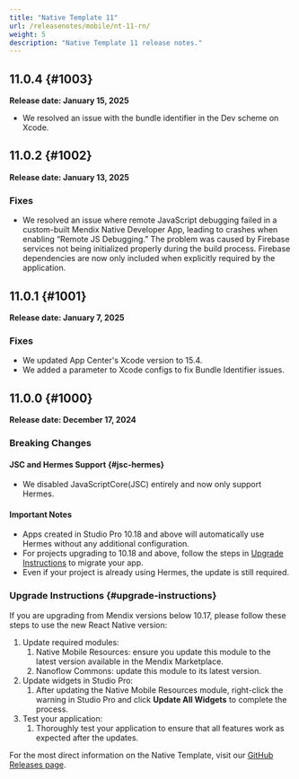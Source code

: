 ```yaml
---
title: "Native Template 11"
url: /releasenotes/mobile/nt-11-rn/
weight: 5
description: "Native Template 11 release notes."
---
```


## 11.0.4 {#1003}

**Release date: January 15, 2025**

* We resolved an issue with the bundle identifier in the Dev scheme on Xcode.

## 11.0.2 {#1002}

**Release date: January 13, 2025**

### Fixes

* We resolved an issue where remote JavaScript debugging failed in a custom-built Mendix Native Developer App, leading to crashes when enabling “Remote JS Debugging.” The problem was caused by Firebase services not being initialized properly during the build process. Firebase dependencies are now only included when explicitly required by the application.

## 11.0.1 {#1001}

**Release date: January 7, 2025**

### Fixes

* We updated App Center's Xcode version to 15.4.
* We added a parameter to Xcode configs to fix Bundle Identifier issues.

## 11.0.0 {#1000}

**Release date: December 17, 2024**

### Breaking Changes

#### JSC and Hermes Support {#jsc-hermes}

* We disabled JavaScriptCore(JSC) entirely and now only support Hermes.

#### Important Notes

* Apps created in Studio Pro 10.18 and above will automatically use Hermes without any additional configuration.
* For projects upgrading to 10.18 and above, follow the steps in [Upgrade Instructions](#upgrade-instructions) to migrate your app.
* Even if your project is already using Hermes, the update is still required.

### Upgrade Instructions {#upgrade-instructions}

If you are upgrading from Mendix versions below 10.17, please follow these steps to use the new React Native version:

1. Update required modules:
    1. Native Mobile Resources: ensure you update this module to the latest version available in the Mendix Marketplace.
    1. Nanoflow Commons: update this module to its latest version.
1. Update widgets in Studio Pro:
    1. After updating the Native Mobile Resources module, right-click the warning in Studio Pro and click **Update All Widgets** to complete the process.
1. Test your application:
    1. Thoroughly test your application to ensure that all features work as expected after the updates.

For the most direct information on the Native Template, visit our [GitHub Releases page](https://github.com/mendix/native-template/releases/tag/v11.0.0).
